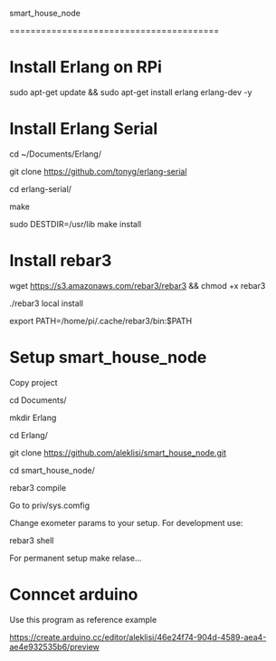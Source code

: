 smart_house_node

========================================

# Install Erlang on RPi

sudo apt-get update && sudo apt-get install erlang erlang-dev -y

# Install Erlang Serial

cd ~/Documents/Erlang/

git clone https://github.com/tonyg/erlang-serial

cd erlang-serial/

make

sudo DESTDIR=/usr/lib make install

# Install rebar3

wget https://s3.amazonaws.com/rebar3/rebar3 && chmod +x rebar3

./rebar3 local install

export PATH=/home/pi/.cache/rebar3/bin:$PATH

# Setup smart_house_node

Copy project

cd Documents/

mkdir Erlang

cd Erlang/

git clone https://github.com/aleklisi/smart_house_node.git

cd smart_house_node/

rebar3 compile

Go to priv/sys.comfig

Change exometer params to your setup.
For development use:

rebar3 shell

For permanent setup make relase...

# Conncet arduino

Use this program as reference example

https://create.arduino.cc/editor/aleklisi/46e24f74-904d-4589-aea4-ae4e932535b6/preview

